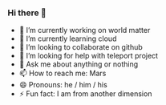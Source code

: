 ### Hi there 👋

<!--
**SambathChan/SambathChan** is a ✨ _special_ ✨ repository because its `README.md` (this file) appears on your GitHub profile.

Here are some ideas to get you started:

- 🔭 I’m currently working on world matter
- 🌱 I’m currently learning cloud and AI
- 👯 I’m looking to collaborate on github
- 🤔 I’m looking for help with teleport project
- 💬 Ask me about anything or nothing
- 📫 How to reach me: Mars
- 😄 Pronouns: he / him / his
- ⚡ Fun fact: I am from another dimension
-->

- 🔭 I’m currently working on world matter
- 🌱 I’m currently learning cloud
- 👯 I’m looking to collaborate on github
- 🤔 I’m looking for help with teleport project
- 💬 Ask me about anything or nothing
- 📫 How to reach me: Mars
- 😄 Pronouns: he / him / his
- ⚡ Fun fact: I am from another dimension

<!-- ![Top Langs](https://github-readme-stats.vercel.app/api/top-langs/?username=SambathChan&layout=compact) -->

